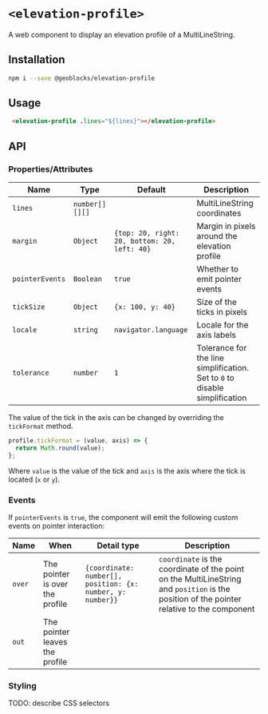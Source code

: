 # `<elevation-profile>`

A web component to display an elevation profile of a MultiLineString.

## Installation

```bash
npm i --save @geoblocks/elevation-profile
```

## Usage

```html
 <elevation-profile .lines="${lines}"></elevation-profile>
```

## API

### Properties/Attributes

| Name            | Type             | Default                                      | Description
| --------------- | ---------------- | -------------------------------------------- | -----------
| `lines`         | `number[][][]`   |                                              | MultiLineString coordinates
| `margin`        | `Object`         | `{top: 20, right: 20, bottom: 20, left: 40}` | Margin in pixels around the elevation profile
| `pointerEvents` | `Boolean`        | `true`                                       | Whether to emit pointer events
| `tickSize`      | `Object`         | `{x: 100, y: 40}`                            | Size of the ticks in pixels
| `locale`        | `string`         | `navigator.language`                         | Locale for the axis labels
| `tolerance`     | `number`         | `1`                                          | Tolerance for the line simplification. Set to `0` to disable simplification

The value of the tick in the axis can be changed by overriding the `tickFormat` method.
```javascript
profile.tickFormat = (value, axis) => {
  return Math.round(value);
};
```
Where `value` is the value of the tick and `axis` is the axis where the tick is located (`x` or `y`).


### Events

If `pointerEvents` is `true`, the component will emit the following custom events on pointer interaction:

| Name            | When                                        | Detail type                                                | Description
| --------------- | ------------------------------------------- | ---------------------------------------------------------- | -----------
| `over`          | The pointer is over the profile  | `{coordinate: number[], position: {x: number, y: number}}` | `coordinate` is the coordinate of the point on the MultiLineString and `position` is the position of the pointer relative to the component
| `out`           | The pointer leaves the profile   |  |

### Styling

TODO: describe CSS selectors
